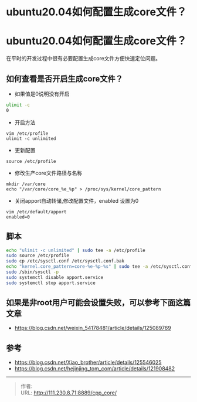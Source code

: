 # ubuntu20.04如何配置生成core文件？


<!--more-->
# ubuntu20.04如何配置生成core文件？
在平时的开发过程中很有必要配置生成core文件方便快速定位问题。
## 如何查看是否开启生成core文件？
- 如果值是0说明没有开启
```bash
ulimit -c
0
```

- 开启方法
```
vim /etc/profile
ulimit -c unlimited
```

- 更新配置
```
source /etc/profile
```
- 修改生产core文件路径与名称
```
mkdir /var/core
echo "/var/core/core_%e_%p" > /proc/sys/kernel/core_pattern
```

- 关闭apport自动转储,修改配置文件，enabled 设置为0
```
vim /etc/default/apport
enabled=0
```

## 脚本
```bash
echo "ulimit -c unlimited" | sudo tee -a /etc/profile
sudo source /etc/profile
sudo cp /etc/sysctl.conf /etc/sysctl.conf.bak
echo "kernel.core_pattern=core-%e-%p-%s" | sudo tee -a /etc/sysctl.conf
sudo /sbin/sysctl -p
sudo systemctl disable apport.service
sudo systemctl stop apport.service
```

## 如果是非root用户可能会设置失败，可以参考下面这篇文章
- https://blog.csdn.net/weixin_54178481/article/details/125089769

## 参考
- https://blog.csdn.net/Xiao_brother/article/details/125546025
- https://blog.csdn.net/hejinjing_tom_com/article/details/121908482


---

> 作者:   
> URL: http://111.230.8.71:8889/cpp_core/  

